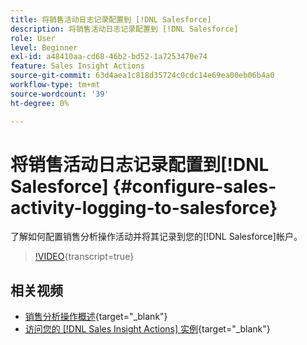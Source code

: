 ```yaml
---
title: 将销售活动日志记录配置到 [!DNL Salesforce]
description: 将销售活动日志记录配置到 [!DNL Salesforce]
role: User
level: Beginner
exl-id: a48410aa-cd68-46b2-bd52-1a7253470e74
feature: Sales Insight Actions
source-git-commit: 63d4aea1c818d35724c0cdc14e69ea00eb06b4a0
workflow-type: tm+mt
source-wordcount: '39'
ht-degree: 0%

---
```


# 将销售活动日志记录配置到[!DNL Salesforce] {#configure-sales-activity-logging-to-salesforce}

了解如何配置销售分析操作活动并将其记录到您的[!DNL Salesforce]帐户。

>[!VIDEO](https://video.tv.adobe.com/v/340843/?quality=12&learn=on){transcript=true}

## 相关视频

* [销售分析操作概述](/help/sales-insight-actions/sales-insight-actions-overview.md){target="_blank"}
* [访问您的 [!DNL Sales Insight Actions] 实例](/help/sales-insight-actions/accessing-your-sales-insight-actions-instance.md){target="_blank"}
